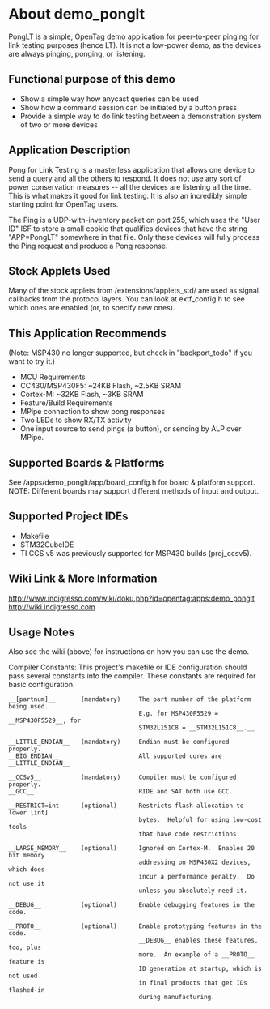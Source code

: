 # About demo_ponglt

PongLT is a simple, OpenTag demo application for peer-to-peer pinging for link 
testing purposes (hence LT).  It is not a low-power demo, as the devices are 
always pinging, ponging, or listening.


## Functional purpose of this demo

* Show a simple way how anycast queries can be used
* Show how a command session can be initiated by a button press
* Provide a simple way to do link testing between a demonstration system of two or more devices


## Application Description

Pong for Link Testing is a masterless application that allows one device to send a 
query and all the others to respond.  It does not use any sort of power conservation 
measures -- all the devices are listening all the time.  This is what makes it good 
for link testing.  It is also an incredibly simple starting point for OpenTag users.

The Ping is a UDP-with-inventory packet on port 255, which uses the "User ID" ISF 
to store a small cookie that qualifies devices that have the string "APP=PongLT" 
somewhere in that file.  Only these devices will fully process the Ping request 
and produce a Pong response.


## Stock Applets Used

Many of the stock applets from /extensions/applets_std/ are used as signal callbacks 
from the protocol layers.  You can look at extf_config.h to see which ones are enabled 
(or, to specify new ones).


## This Application Recommends

(Note: MSP430 no longer supported, but check in "backport_todo" if you want to try it.)

* MCU Requirements
 * CC430/MSP430F5: ~24KB Flash, ~2.5KB SRAM
 * Cortex-M: ~32KB Flash, ~3KB SRAM
* Feature/Build Requirements
 * MPipe connection to show pong responses
 * Two LEDs to show RX/TX activity
 * One input source to send pings (a button), or sending by ALP over MPipe.


## Supported Boards & Platforms

See /apps/demo_ponglt/app/board_config.h for board & platform support.
NOTE: Different boards may support different methods of input and output.


## Supported Project IDEs

* Makefile
* STM32CubeIDE
* TI CCS v5 was previously supported for MSP430 builds (proj_ccsv5). 


## Wiki Link & More Information

http://www.indigresso.com/wiki/doku.php?id=opentag:apps:demo_ponglt
http://wiki.indigresso.com


## Usage Notes

Also see the wiki (above) for instructions on how you can use the demo.

Compiler Constants:
This project's makefile or IDE configuration should pass several constants into
the compiler.  These constants are required for basic configuration.

```
__[partnum]__       (mandatory)     The part number of the platform being used.
                                    E.g. for MSP430F5529 = __MSP430F5529__, for
                                    STM32L151C8 = __STM32L151C8__.__

__LITTLE_ENDIAN__   (mandatory)     Endian must be configured properly. 
__BIG_ENDIAN__                      All supported cores are __LITTLE_ENDIAN__
    
__CCSv5__           (mandatory)     Compiler must be configured properly.  
__GCC__                             RIDE and SAT both use GCC.

__RESTRICT=int      (optional)      Restricts flash allocation to lower [int]
                                    bytes.  Helpful for using low-cost tools
                                    that have code restrictions.

__LARGE_MEMORY__    (optional)      Ignored on Cortex-M.  Enables 20 bit memory
                                    addressing on MSP430X2 devices, which does
                                    incur a performance penalty.  Do not use it
                                    unless you absolutely need it.

__DEBUG__           (optional)      Enable debugging features in the code.

__PROTO__           (optional)      Enable prototyping features in the code.
                                    __DEBUG__ enables these features, too, plus
                                    more.  An example of a __PROTO__ feature is 
                                    ID generation at startup, which is not used
                                    in final products that get IDs flashed-in
                                    during manufacturing.
```

